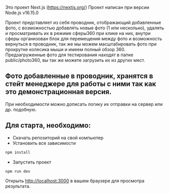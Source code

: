 Это проект Next.js (https://nextjs.org/)
Проект написан при версии Node.js v16.15.0

Проект представляет из себя проводник, отображающий добавленные фото, с возможностью добавлять новые фото (1 или несколько), удалять и просматривать их в режиме сферы360 при клике на них,
внутри сферы организован блок для перемещения между фото и возможность вернуться в проводник, так же мы можем масштабировать фото при прокрутке колесика мыши и имеем полный обзор 360.
Предзагруженные фото для тестирования находят в папке public/photo360, вы так же можете загрузить их из других мест.
## Фото добавленные в проводник, хранятся в стейт менеджере для работы с ними так как это демонстрационная версия. 
При необходимости можно дописать логику их отправки на сервер или др. подобную.

## Для старта, необходимо:
- Скачать репозиторий на свой компьютер
- Установить все зависимости 
```bash
npm install
```
- Запустить проект
```bash
npm run dev
```
Открыть [http://localhost:3000](http://localhost:3000) в вашем браузере для просмотра результата.
